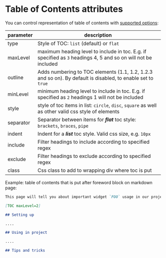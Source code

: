 # Table of Contents attributes

You can control representation of table of contents
with [supported options](https://confluence.atlassian.com/doc/table-of-contents-macro-182682099.html):

| parameter | description                                                                                                    |
|-----------|----------------------------------------------------------------------------------------------------------------|
| type      | Style of TOC: `list` (default) or `flat`                                                                       |
| maxLevel  | maximum heading level to include in toc. E.g. if specified as `3` headings 4, 5 and so on will not be included |
| outline   | Adds numbering to TOC elements (1.1, 1.2, 1.2.3 and so on). By default is disabled, to enable set to `true`    |
| minLevel  | minimum heading level to include in toc. E.g. if specified as `2` headings 1 will not be included              |
| style     | style of toc items in list: `circle`, `disc`, `square` as well as other valid css style of elements            |
| separator | Separator between items for ***flat*** toc style: `brackets`, `braces`, `pipe`                                 |
| indent    | Indent for a ***list*** toc style. Valid css size, e.g. `10px`                                                 |
| include   | Filter headings to include according to specified regex                                                        |
| exclude   | Filter headings to exclude according to specified regex                                                        |
| class     | Css class to add to wrapping div where toc is put                                                              |

Example: table of contents that is put after foreword block on markdown page:

```markdown
This page will tell you about important widget `FOO` usage in our project

[TOC maxLevel=2]

## Setting up

....

## Using in project

....

## Tips and tricks
```
